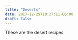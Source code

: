 ```yaml
---
title: "Deserts"
date: 2017-12-29T10:37:11-06:00
draft: false
---
```


These are the desert recipes
